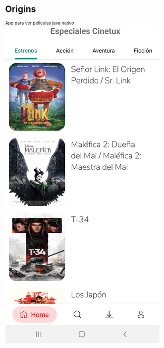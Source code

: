 # Origins
App para ver peliculas java nativo
 ![Screenshot](https://github.com/alexander-jp/Origins/blob/master/app/src/main/screenshots/20191023_212244.jpg)

